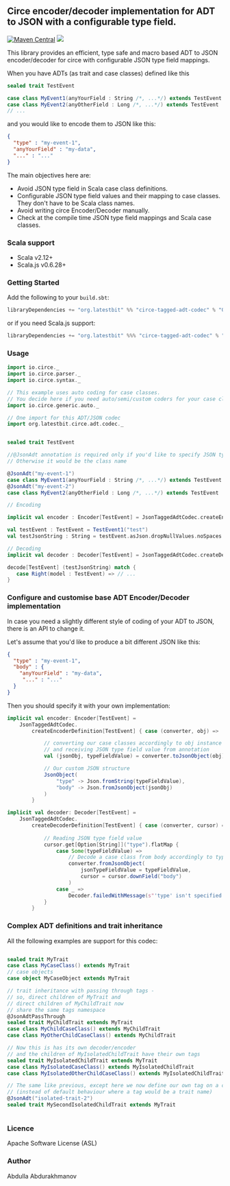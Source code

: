 ## Circe encoder/decoder implementation for ADT to JSON with a configurable type field.
[![Maven Central](https://maven-badges.herokuapp.com/maven-central/org.latestbit/circe-tagged-adt-codec_2.13/badge.svg)](https://maven-badges.herokuapp.com/maven-central/org.latestbit/circe-tagged-adt-codec_2.13/)
![](https://github.com/abdolence/circe-tagged-adt-codec/workflows/Scala%20CI/badge.svg)

This library provides an efficient, type safe and macro based 
ADT to JSON encoder/decoder for circe with configurable JSON type field mappings.

When you have ADTs (as trait and case classes) defined like this
```scala
sealed trait TestEvent

case class MyEvent1(anyYourField : String /*, ...*/) extends TestEvent
case class MyEvent2(anyOtherField : Long /*, ...*/) extends TestEvent
// ...
```

and you would like to encode them to JSON like this:

```json
{
  "type" : "my-event-1",
  "anyYourField" : "my-data", 
  "..." : "..."
}
```

The main objectives here are:
- Avoid JSON type field in Scala case class definitions.
- Configurable JSON type field values and their mapping to case classes. They don't have to be Scala class names.
- Avoid writing circe Encoder/Decoder manually.
- Check at the compile time JSON type field mappings and Scala case classes.

### Scala support
- Scala v2.12+
- Scala.js v0.6.28+

### Getting Started
Add the following to your `build.sbt`:

```scala
libraryDependencies += "org.latestbit" %% "circe-tagged-adt-codec" % "0.6.0"
```

or if you need Scala.js support:

```scala
libraryDependencies += "org.latestbit" %%% "circe-tagged-adt-codec" % "0.6.0"
```

### Usage

```scala
import io.circe._
import io.circe.parser._
import io.circe.syntax._

// This example uses auto coding for case classes. 
// You decide here if you need auto/semi/custom coders for your case classes.
import io.circe.generic.auto._ 

// One import for this ADT/JSON codec
import org.latestbit.circe.adt.codec._


sealed trait TestEvent

//@JsonAdt annotation is required only if you'd like to specify JSON type field value yourself. 
// Otherwise it would be the class name  

@JsonAdt("my-event-1") 
case class MyEvent1(anyYourField : String /*, ...*/) extends TestEvent
@JsonAdt("my-event-2")
case class MyEvent2(anyOtherField : Long /*, ...*/) extends TestEvent

// Encoding

implicit val encoder : Encoder[TestEvent] = JsonTaggedAdtCodec.createEncoder[TestEvent]("type")

val testEvent : TestEvent = TestEvent1("test")
val testJsonString : String = testEvent.asJson.dropNullValues.noSpaces

// Decoding
implicit val decoder : Decoder[TestEvent] = JsonTaggedAdtCodec.createDecoder[TestEvent]("type")

decode[TestEvent] (testJsonString) match {
   case Right(model : TestEvent) => // ...
}
``` 
### Configure and customise base ADT Encoder/Decoder implementation
In case you need a slightly different style of coding of your ADT to JSON, there is an API to change it.

Let's assume that you'd like to produce a bit different JSON like this:

```json
{
  "type" : "my-event-1",
  "body" : {
    "anyYourField" : "my-data", 
     "..." : "..."
  }  
}
```

Then you should specify it with your own implementation:

```scala
implicit val encoder: Encoder[TestEvent] =
    JsonTaggedAdtCodec.
        createEncoderDefinition[TestEvent] { case (converter, obj) =>

            // converting our case classes accordingly to obj instance type
            // and receiving JSON type field value from annotation
            val (jsonObj, typeFieldValue) = converter.toJsonObject(obj)

            // Our custom JSON structure
            JsonObject(
                "type" -> Json.fromString(typeFieldValue),
                "body" -> Json.fromJsonObject(jsonObj)
            )
        }

implicit val decoder: Decoder[TestEvent] =
    JsonTaggedAdtCodec.
        createDecoderDefinition[TestEvent] { case (converter, cursor) =>
            
            // Reading JSON type field value
            cursor.get[Option[String]]("type").flatMap {
                case Some(typeFieldValue) =>
                    // Decode a case class from body accordingly to typeFieldValue
                    converter.fromJsonObject(
                        jsonTypeFieldValue = typeFieldValue,
                        cursor = cursor.downField("body")
                    )
                case _ =>
                    Decoder.failedWithMessage(s"'type' isn't specified in json.")(cursor)
            }
        }
```

### Complex ADT definitions and trait inheritance

All the following examples are support for this codec:
```scala

sealed trait MyTrait
case class MyCaseClass() extends MyTrait
// case objects
case object MyCaseObject extends MyTrait 

// trait inheritance with passing through tags - 
// so, direct children of MyTrait and 
// direct children of MyChildTrait now
// share the same tags namespace 
@JsonAdtPassThrough
sealed trait MyChildTrait extends MyTrait 
case class MyChildCaseClass() extends MyChildTrait
case class MyOtherChildCaseClass() extends MyChildTrait

// Now this is has its own decoder/encoder 
// and the children of MyIsolatedChildTrait have their own tags
sealed trait MyIsolatedChildTrait extends MyTrait 
case class MyIsolatedCaseClass() extends MyIsolatedChildTrait
case class MyIsolatedOtherChildCaseClass() extends MyIsolatedChildTrait

// The same like previous, except here we now define our own tag on a child trait 
// (instead of default behaviour where a tag would be a trait name) 
@JsonAdt("isolated-trait-2")
sealed trait MySecondIsolatedChildTrait extends MyTrait 



```

### Licence
Apache Software License (ASL)

### Author
Abdulla Abdurakhmanov
